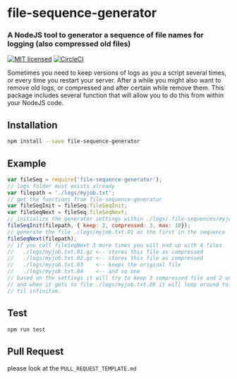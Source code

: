 # file-sequence-generator

### A NodeJS tool to generator a sequence of file names for logging (also compressed old files)

[![MIT licensed](https://img.shields.io/badge/license-MIT-blue.svg)](https://raw.githubusercontent.com/hyperium/hyper/master/LICENSE) [![CircleCI](https://circleci.com/gh/victor-fdez/file-sequence-generator.svg?style=svg)](https://circleci.com/gh/victor-fdez/file-sequence-generator) 

Sometimes you need to keep versions of logs as you a script several times, or every time you restart your server. After a while you might also want to remove old logs, or compressed and after certain while remove them. This package includes several function that will allow you to do this from within your NodeJS code. 

## Installation

```bash
npm install --save file-sequence-generator
```

## Example

```javascript
var fileSeq = require('file-sequence-generator');
// logs folder must exists already
var filepath = './logs/myjob.txt';
// get the functions from file-sequence-generator
var fileSeqInit = fileSeq.fileSeqInit;
var fileSeqNext = fileSeq.fileSeqNext;
// initialize the generator settings within ./logs/.file-sequences/myjob.txt.json as JSON
fileSeqInit(filepath, { keep: 2, compressed: 3, max: 10});
// generate the file ./logs/myjob.txt.01 as the first in the sequence
fileSeqNext(filepath);
// if you call fileSeqNext 3 more times you will end up with 4 files
//   ./logs/myjob.txt.01.gz <-- stores this file as compressed
//   ./logs/myjob.txt.02.gz <-- stores this file as compressed 
//   ./logs/myjob.txt.03    <-- keeps the original file
//   ./logs/myjob.txt.04    <-- and so one
// based on the settings it will try to keep 3 compressed file and 2 uncompressed
// and when it gets to file ./logs/myjob.txt.09 it will loop around to .00 and so 
// til infinitum.
```

## Test

```bash
npm run test
```

## Pull Request

please look at the `PULL_REQUEST_TEMPLATE.md`

